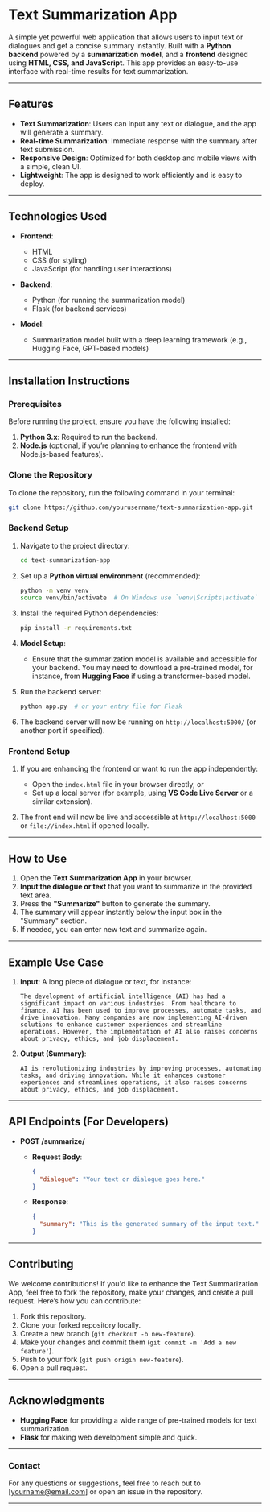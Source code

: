 # **Text Summarization App**

A simple yet powerful web application that allows users to input text or dialogues and get a concise summary instantly. Built with a **Python backend** powered by a **summarization model**, and a **frontend** designed using **HTML, CSS, and JavaScript**. This app provides an easy-to-use interface with real-time results for text summarization.

---

## **Features**

* **Text Summarization**: Users can input any text or dialogue, and the app will generate a summary.
* **Real-time Summarization**: Immediate response with the summary after text submission.
* **Responsive Design**: Optimized for both desktop and mobile views with a simple, clean UI.
* **Lightweight**: The app is designed to work efficiently and is easy to deploy.

---

## **Technologies Used**

* **Frontend**:

  * HTML
  * CSS (for styling)
  * JavaScript (for handling user interactions)
* **Backend**:

  * Python (for running the summarization model)
  * Flask (for backend services)
* **Model**:

  * Summarization model built with a deep learning framework (e.g., Hugging Face, GPT-based models)

---

## **Installation Instructions**

### **Prerequisites**

Before running the project, ensure you have the following installed:

1. **Python 3.x**: Required to run the backend.
2. **Node.js** (optional, if you’re planning to enhance the frontend with Node.js-based features).

### **Clone the Repository**

To clone the repository, run the following command in your terminal:

```bash
git clone https://github.com/yourusername/text-summarization-app.git
```

### **Backend Setup**

1. Navigate to the project directory:

   ```bash
   cd text-summarization-app
   ```

2. Set up a **Python virtual environment** (recommended):

   ```bash
   python -m venv venv
   source venv/bin/activate  # On Windows use `venv\Scripts\activate`
   ```

3. Install the required Python dependencies:

   ```bash
   pip install -r requirements.txt
   ```

4. **Model Setup**:

   * Ensure that the summarization model is available and accessible for your backend. You may need to download a pre-trained model, for instance, from **Hugging Face** if using a transformer-based model.

5. Run the backend server:

   ```bash
   python app.py  # or your entry file for Flask
   ```

6. The backend server will now be running on `http://localhost:5000/` (or another port if specified).

### **Frontend Setup**

1. If you are enhancing the frontend or want to run the app independently:

   * Open the `index.html` file in your browser directly, or
   * Set up a local server (for example, using **VS Code Live Server** or a similar extension).

2. The front end will now be live and accessible at `http://localhost:5000` or `file://index.html` if opened locally.

---

## **How to Use**

1. Open the **Text Summarization App** in your browser.
2. **Input the dialogue or text** that you want to summarize in the provided text area.
3. Press the **"Summarize"** button to generate the summary.
4. The summary will appear instantly below the input box in the "Summary" section.
5. If needed, you can enter new text and summarize again.

---

## **Example Use Case**

1. **Input**: A long piece of dialogue or text, for instance:

   ```
   The development of artificial intelligence (AI) has had a significant impact on various industries. From healthcare to finance, AI has been used to improve processes, automate tasks, and drive innovation. Many companies are now implementing AI-driven solutions to enhance customer experiences and streamline operations. However, the implementation of AI also raises concerns about privacy, ethics, and job displacement.
   ```

2. **Output (Summary)**:

   ```
   AI is revolutionizing industries by improving processes, automating tasks, and driving innovation. While it enhances customer experiences and streamlines operations, it also raises concerns about privacy, ethics, and job displacement.
   ```

---

## **API Endpoints (For Developers)**

* **POST /summarize/**

  * **Request Body**:

    ```json
    {
      "dialogue": "Your text or dialogue goes here."
    }
    ```

  * **Response**:

    ```json
    {
      "summary": "This is the generated summary of the input text."
    }
    ```

---

## **Contributing**

We welcome contributions! If you'd like to enhance the Text Summarization App, feel free to fork the repository, make your changes, and create a pull request. Here’s how you can contribute:

1. Fork this repository.
2. Clone your forked repository locally.
3. Create a new branch (`git checkout -b new-feature`).
4. Make your changes and commit them (`git commit -m 'Add a new feature'`).
5. Push to your fork (`git push origin new-feature`).
6. Open a pull request.

---


## **Acknowledgments**

* **Hugging Face** for providing a wide range of pre-trained models for text summarization.
* **Flask** for making web development simple and quick.

---

### **Contact**

For any questions or suggestions, feel free to reach out to \[[yourname@email.com](mailto:tadapanenisriram333@email.com)] or open an issue in the repository.

---
